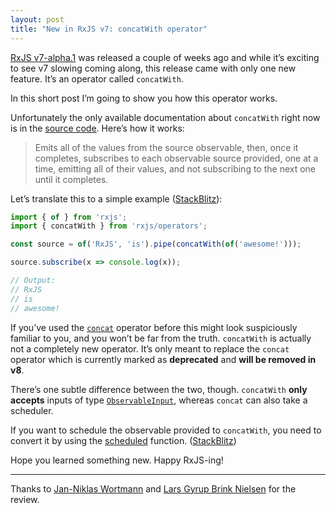 ```yaml
---
layout: post
title: "New in RxJS v7: concatWith operator"
---
```


[RxJS v7-alpha.1](https://github.com/ReactiveX/rxjs/blob/master/CHANGELOG.md#700-alpha1-2019-12-27) was released a couple of weeks ago and while it’s exciting to see v7 slowing coming along, this release came with only one new feature. It’s an operator called `concatWith`.

In this short post I’m going to show you how this operator works.

Unfortunately the only available documentation about `concatWith` right now is in the [source code](https://github.com/ReactiveX/rxjs/blob/master/src/internal/operators/concatWith.ts). Here’s how it works:

> Emits all of the values from the source observable, then, once it completes, subscribes to each observable source provided, one at a time, emitting all of their values, and not subscribing to the next one until it completes.

Let’s translate this to a simple example ([StackBlitz](https://stackblitz.com/edit/rxjs-cqhd42)):

```ts
import { of } from 'rxjs';
import { concatWith } from 'rxjs/operators';

const source = of('RxJS', 'is').pipe(concatWith(of('awesome!')));

source.subscribe(x => console.log(x));

// Output:
// RxJS
// is
// awesome!
```

If you’ve used the [`concat`](https://rxjs.dev/api/operators/concat) operator before this might look suspiciously familiar to you, and you won’t be far from the truth. `concatWith` is actually not a completely new operator. It’s only meant to replace the `concat` operator which is currently marked as **deprecated** and **will be removed in v8**.

There’s one subtle difference between the two, though. `concatWith` **only accepts** inputs of type [`ObservableInput`](https://rxjs.dev/api/index/type-alias/ObservableInput), whereas `concat` can also take a scheduler.

If you want to schedule the observable provided to `concatWith`, you need to convert it by using the [scheduled](https://rxjs.dev/api/index/function/scheduled) function. ([StackBlitz](https://stackblitz.com/edit/rxjs-vqcyun))

Hope you learned something new. Happy RxJS-ing!

---

Thanks to [Jan-Niklas Wortmann](https://twitter.com/niklas_wortmann) and [Lars Gyrup Brink Nielsen](https://twitter.com/LayZeeDK) for the review.